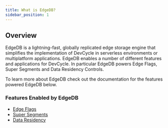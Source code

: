 ```yaml
---
title: What is EdgeDB?
sidebar_position: 1
---
```


## Overview

EdgeDB is a lightning-fast, globally replicated edge storage engine that simplifies the implementation of DevCycle in serverless environments or multiplatform applications. EdgeDB enables a number of different features and applications for DevCycle. In particular EdgeDB powers Edge Flags, Super Segments and Data Residency Controls.

To learn more about EdgeDB check out the documentation for the features powered EdgeDB below.

### Features Enabled by EdgeDB

- [Edge Flags](/docs/home/feature-management/edgedb/edge-flags)
- [Super Segments](/docs/home/feature-management/edgedb/super-segments)
- [Data Residency](/docs/home/feature-management/edgedb/data-residency)
